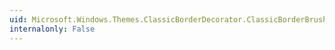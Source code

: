```yaml
---
uid: Microsoft.Windows.Themes.ClassicBorderDecorator.ClassicBorderBrush
internalonly: False
---
```

